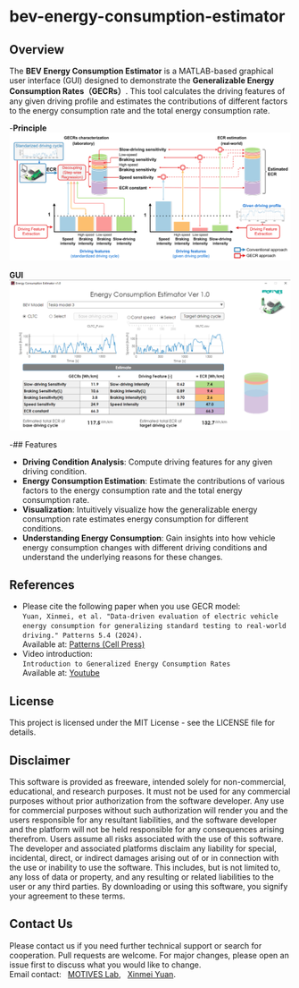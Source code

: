 # bev-energy-consumption-estimator
## Overview
The **BEV Energy Consumption Estimator** is a MATLAB-based graphical user interface (GUI) designed to demonstrate the **Generalizable Energy Consumption Rates（GECRs）**. This tool calculates the driving features of any given driving profile and estimates the contributions of different factors to the energy consumption rate and the total energy consumption rate.  
  
-**Principle**    
![image](https://github.com/MOTIVES-LAB/bev-energy-consumption-estimator/blob/main/figures/schemetic.svg)  
  
**GUI**  
![image](https://github.com/MOTIVES-LAB/bev-energy-consumption-estimator/blob/main/figures/screen%20shot.png)  

-## Features
- **Driving Condition Analysis**: Compute driving features for any given driving condition.
- **Energy Consumption Estimation**: Estimate the contributions of various factors to the energy consumption rate and the total energy consumption rate.
- **Visualization**: Intuitively visualize how the generalizable energy consumption rate estimates energy consumption for different conditions.
- **Understanding Energy Consumption**: Gain insights into how vehicle energy consumption changes with different driving conditions and understand the underlying reasons for these changes.

## References
- Please cite the following paper when you use GECR model:  
`
Yuan, Xinmei, et al. "Data-driven evaluation of electric vehicle energy consumption for generalizing standard testing to real-world driving." Patterns 5.4 (2024).  
`\
Available at: [Patterns (Cell Press)](https://doi.org/10.1016/j.patter.2024.100950)  
- Video introduction:  
`
Introduction to Generalized Energy Consumption Rates  
`\
Available at: [Youtube](https://www.youtube.com/watch?v=vmJZik6mKlA&t=61s)  


## License
This project is licensed under the MIT License - see the LICENSE file for details.

## Disclaimer
This software is provided as freeware, intended solely for non-commercial, educational, and research purposes. It must not be used for any commercial purposes without prior authorization from the software developer. Any use for commercial purposes without such authorization will render you and the users responsible for any resultant liabilities, and the software developer and the platform will not be held responsible for any consequences arising therefrom.
Users assume all risks associated with the use of this software. The developer and associated platforms disclaim any liability for special, incidental, direct, or indirect damages arising out of or in connection with the use or inability to use the software. This includes, but is not limited to, any loss of data or property, and any resulting or related liabilities to the user or any third parties.
By downloading or using this software, you signify your agreement to these terms.

## Contact Us
Please contact us if you need further technical support or search for cooperation. Pull requests are welcome. For major changes, please open an issue first to discuss what you would like to change.\
Email contact: &nbsp; [MOTIVES Lab](mailto:motives.lab@gmail.com?subject=[GitHub]%20GECR), &nbsp; [Xinmei Yuan](mailto:yuan@jlu.edu.cn?subject=[GitHub]%20GECR).
